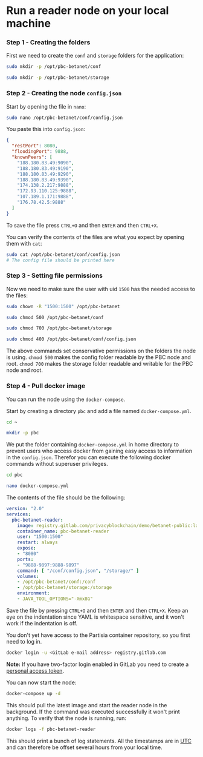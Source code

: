 # Run a reader node on your local machine

### Step 1 - Creating the folders

First we need to create the `conf` and `storage` folders for the application:

```` bash
sudo mkdir -p /opt/pbc-betanet/conf
````
```` bash
sudo mkdir -p /opt/pbc-betanet/storage
````

### Step 2 - Creating the node `config.json`

Start by opening the file in `nano`:

````bash
sudo nano /opt/pbc-betanet/conf/config.json
````
You paste this into `config.json`:
````json
{
  "restPort": 8080,
  "floodingPort": 9888,
  "knownPeers": [
    "188.180.83.49:9090",
    "188.180.83.49:9190",
    "188.180.83.49:9290",
    "188.180.83.49:9390",
    "174.138.2.217:9888",
    "172.93.110.125:9888",
    "107.189.1.171:9888",
    "176.78.42.5:9888"
  ]
}
````

To save the file press `CTRL+O` and then `ENTER` and then `CTRL+X`.

You can verify the contents of the files are what you expect by opening them with `cat`:

````bash
sudo cat /opt/pbc-betanet/conf/config.json
# The config file should be printed here
````

### Step 3 - Setting file permissions

Now we need to make sure the user with uid `1500` has the needed access to the files:

```` bash
sudo chown -R "1500:1500" /opt/pbc-betanet
````
````bash
sudo chmod 500 /opt/pbc-betanet/conf
````
````bash
sudo chmod 700 /opt/pbc-betanet/storage
````
````bash
sudo chmod 400 /opt/pbc-betanet/conf/config.json
````

The above commands set conservative permissions on the folders the node is using. `chmod 500` makes the config folder readable by the PBC node and root. `chmod 700` makes the storage folder readable and writable for the PBC node and root.

### Step 4 - Pull docker image

You can run the node using the `docker-compose`.

Start by creating a directory `pbc` and add a file named `docker-compose.yml`.
````bash
cd ~
````
````bash
mkdir -p pbc
````
We put the folder containing `docker-compose.yml` in home directory to prevent users who access docker from gaining easy access to information in the `config.json`. Therefor you can execute the following docker commands without superuser privileges.
````bash
cd pbc
````
````bash
nano docker-compose.yml
````

The contents of the file should be the following:

````yaml
version: "2.0"
services:
  pbc-betanet-reader:
    image: registry.gitlab.com/privacyblockchain/demo/betanet-public:latest
    container_name: pbc-betanet-reader
    user: "1500:1500"
    restart: always
    expose:
    - "8080"
    ports:
    - "9888-9897:9888-9897"
    command: [ "/conf/config.json", "/storage/" ]
    volumes:
    - /opt/pbc-betanet/conf:/conf
    - /opt/pbc-betanet/storage:/storage
    environment:
    - JAVA_TOOL_OPTIONS="-Xmx8G"
````
Save the file by pressing `CTRL+O` and then `ENTER` and then `CTRL+X`.
Keep an eye on the indentation since YAML is whitespace sensitive, and it won't work if the indentation is off.

You don't yet have access to the Partisia container repository, so you first need to log in.

````bash
docker login -u <GitLab e-mail address> registry.gitlab.com
````

**Note:** If you have two-factor login enabled in GitLab you need to create a [personal access token](https://gitlab.com/-/profile/personal_access_tokens).

You can now start the node:

````bash
docker-compose up -d
````

This should pull the latest image and start the reader node in the background. If the command was executed successfully it won't print anything. To verify that the node is running, run:

````bash
docker logs -f pbc-betanet-reader
````

This should print a bunch of log statements. All the timestamps are in [UTC](https://en.wikipedia.org/wiki/Coordinated_Universal_Time) and can therefore be offset several hours from your local time.

